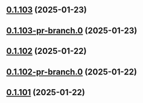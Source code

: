 ## [0.1.103](https://github.com/latha-414/AWS-CICD-web-app/compare/v0.1.103-pr-branch.0...v0.1.103) (2025-01-23)



## [0.1.103-pr-branch.0](https://github.com/latha-414/AWS-CICD-web-app/compare/v0.1.102...v0.1.103-pr-branch.0) (2025-01-23)



## [0.1.102](https://github.com/latha-414/AWS-CICD-web-app/compare/v0.1.102-pr-branch.0...v0.1.102) (2025-01-22)



## [0.1.102-pr-branch.0](https://github.com/latha-414/AWS-CICD-web-app/compare/v0.1.101...v0.1.102-pr-branch.0) (2025-01-22)



## [0.1.101](https://github.com/latha-414/AWS-CICD-web-app/compare/v0.1.101-pr-branch.0...v0.1.101) (2025-01-22)



